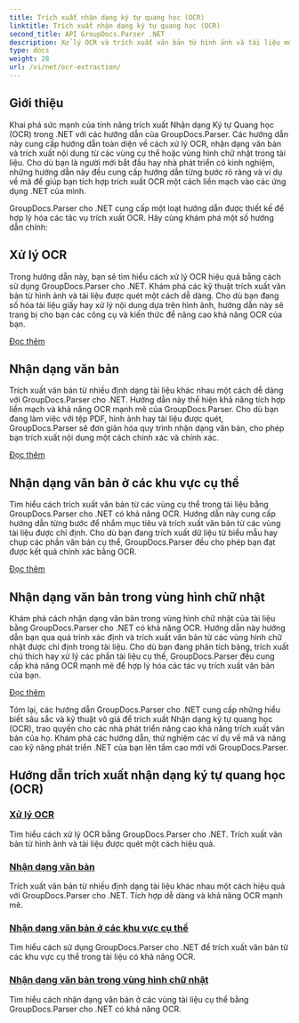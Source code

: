 ```yaml
---
title: Trích xuất nhận dạng ký tự quang học (OCR)
linktitle: Trích xuất nhận dạng ký tự quang học (OCR)
second_title: API GroupDocs.Parser .NET
description: Xử lý OCR và trích xuất văn bản từ hình ảnh và tài liệu một cách hiệu quả bằng GroupDocs.Parser cho .NET. Hãy nâng cao khả năng OCR của bạn ngay hôm nay!
type: docs
weight: 28
url: /vi/net/ocr-extraction/
---
```


## Giới thiệu

Khai phá sức mạnh của tính năng trích xuất Nhận dạng Ký tự Quang học (OCR) trong .NET với các hướng dẫn của GroupDocs.Parser. Các hướng dẫn này cung cấp hướng dẫn toàn diện về cách xử lý OCR, nhận dạng văn bản và trích xuất nội dung từ các vùng cụ thể hoặc vùng hình chữ nhật trong tài liệu. Cho dù bạn là người mới bắt đầu hay nhà phát triển có kinh nghiệm, những hướng dẫn này đều cung cấp hướng dẫn từng bước rõ ràng và ví dụ về mã để giúp bạn tích hợp trích xuất OCR một cách liền mạch vào các ứng dụng .NET của mình.

GroupDocs.Parser cho .NET cung cấp một loạt hướng dẫn được thiết kế để hợp lý hóa các tác vụ trích xuất OCR. Hãy cùng khám phá một số hướng dẫn chính:

## Xử lý OCR
Trong hướng dẫn này, bạn sẽ tìm hiểu cách xử lý OCR hiệu quả bằng cách sử dụng GroupDocs.Parser cho .NET. Khám phá các kỹ thuật trích xuất văn bản từ hình ảnh và tài liệu được quét một cách dễ dàng. Cho dù bạn đang số hóa tài liệu giấy hay xử lý nội dung dựa trên hình ảnh, hướng dẫn này sẽ trang bị cho bạn các công cụ và kiến thức để nâng cao khả năng OCR của bạn.

[Đọc thêm](./handling-ocr/)

## Nhận dạng văn bản
Trích xuất văn bản từ nhiều định dạng tài liệu khác nhau một cách dễ dàng với GroupDocs.Parser cho .NET. Hướng dẫn này thể hiện khả năng tích hợp liền mạch và khả năng OCR mạnh mẽ của GroupDocs.Parser. Cho dù bạn đang làm việc với tệp PDF, hình ảnh hay tài liệu được quét, GroupDocs.Parser sẽ đơn giản hóa quy trình nhận dạng văn bản, cho phép bạn trích xuất nội dung một cách chính xác và chính xác.

[Đọc thêm](./recognizing-text/)

## Nhận dạng văn bản ở các khu vực cụ thể
Tìm hiểu cách trích xuất văn bản từ các vùng cụ thể trong tài liệu bằng GroupDocs.Parser cho .NET có khả năng OCR. Hướng dẫn này cung cấp hướng dẫn từng bước để nhắm mục tiêu và trích xuất văn bản từ các vùng tài liệu được chỉ định. Cho dù bạn đang trích xuất dữ liệu từ biểu mẫu hay chụp các phần văn bản cụ thể, GroupDocs.Parser đều cho phép bạn đạt được kết quả chính xác bằng OCR.

[Đọc thêm](./recognizing-text-in-specific-areas/)

## Nhận dạng văn bản trong vùng hình chữ nhật
Khám phá cách nhận dạng văn bản trong vùng hình chữ nhật của tài liệu bằng GroupDocs.Parser cho .NET có khả năng OCR. Hướng dẫn này hướng dẫn bạn qua quá trình xác định và trích xuất văn bản từ các vùng hình chữ nhật được chỉ định trong tài liệu. Cho dù bạn đang phân tích bảng, trích xuất chú thích hay xử lý các phần tài liệu cụ thể, GroupDocs.Parser đều cung cấp khả năng OCR mạnh mẽ để hợp lý hóa các tác vụ trích xuất văn bản của bạn.

[Đọc thêm](./recognizing-text-in-rectangular-regions/)

Tóm lại, các hướng dẫn GroupDocs.Parser cho .NET cung cấp những hiểu biết sâu sắc và kỹ thuật vô giá để trích xuất Nhận dạng ký tự quang học (OCR), trao quyền cho các nhà phát triển nâng cao khả năng trích xuất văn bản của họ. Khám phá các hướng dẫn, thử nghiệm các ví dụ về mã và nâng cao kỹ năng phát triển .NET của bạn lên tầm cao mới với GroupDocs.Parser.
## Hướng dẫn trích xuất nhận dạng ký tự quang học (OCR)
### [Xử lý OCR](./handling-ocr/)
Tìm hiểu cách xử lý OCR bằng GroupDocs.Parser cho .NET. Trích xuất văn bản từ hình ảnh và tài liệu được quét một cách hiệu quả.
### [Nhận dạng văn bản](./recognizing-text/)
Trích xuất văn bản từ nhiều định dạng tài liệu khác nhau một cách hiệu quả với GroupDocs.Parser cho .NET. Tích hợp dễ dàng và khả năng OCR mạnh mẽ.
### [Nhận dạng văn bản ở các khu vực cụ thể](./recognizing-text-in-specific-areas/)
Tìm hiểu cách sử dụng GroupDocs.Parser cho .NET để trích xuất văn bản từ các khu vực cụ thể trong tài liệu có khả năng OCR.
### [Nhận dạng văn bản trong vùng hình chữ nhật](./recognizing-text-in-rectangular-regions/)
Tìm hiểu cách nhận dạng văn bản ở các vùng tài liệu cụ thể bằng GroupDocs.Parser cho .NET có khả năng OCR.